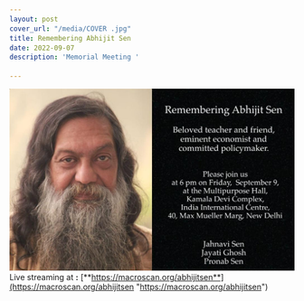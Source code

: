 ```yaml
---
layout: post
cover_url: "/media/COVER .jpg"
title: Remembering Abhijit Sen
date: 2022-09-07
description: 'Memorial Meeting '

---
```

![](/media/remembering_abhijit_sen.jpeg)  
Live streaming at **:** [**https://macroscan.org/abhijitsen**](https://macroscan.org/abhijitsen "https://macroscan.org/abhijitsen")
